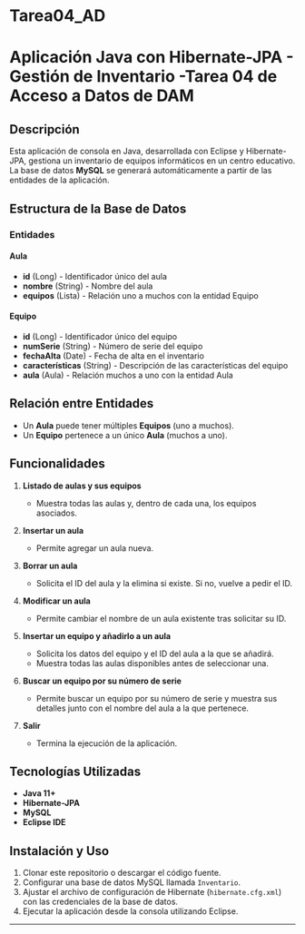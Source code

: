 # Tarea04_AD
# Aplicación Java con Hibernate-JPA - Gestión de Inventario -Tarea 04 de Acceso a Datos de DAM

## Descripción  
Esta aplicación de consola en Java, desarrollada con Eclipse y Hibernate-JPA, gestiona un inventario de equipos informáticos en un centro educativo. La base de datos **MySQL** se generará automáticamente a partir de las entidades de la aplicación.

## Estructura de la Base de Datos  

### Entidades  

#### Aula  
- **id** (Long) - Identificador único del aula  
- **nombre** (String) - Nombre del aula  
- **equipos** (Lista<Equipo>) - Relación uno a muchos con la entidad Equipo  

#### Equipo  
- **id** (Long) - Identificador único del equipo  
- **numSerie** (String) - Número de serie del equipo  
- **fechaAlta** (Date) - Fecha de alta en el inventario  
- **características** (String) - Descripción de las características del equipo  
- **aula** (Aula) - Relación muchos a uno con la entidad Aula  

## Relación entre Entidades  
- Un **Aula** puede tener múltiples **Equipos** (uno a muchos).  
- Un **Equipo** pertenece a un único **Aula** (muchos a uno).  

## Funcionalidades  

1. **Listado de aulas y sus equipos**  
   - Muestra todas las aulas y, dentro de cada una, los equipos asociados.  

2. **Insertar un aula**  
   - Permite agregar un aula nueva.  

3. **Borrar un aula**  
   - Solicita el ID del aula y la elimina si existe. Si no, vuelve a pedir el ID.  

4. **Modificar un aula**  
   - Permite cambiar el nombre de un aula existente tras solicitar su ID.  

5. **Insertar un equipo y añadirlo a un aula**  
   - Solicita los datos del equipo y el ID del aula a la que se añadirá.  
   - Muestra todas las aulas disponibles antes de seleccionar una.  

6. **Buscar un equipo por su número de serie**  
   - Permite buscar un equipo por su número de serie y muestra sus detalles junto con el nombre del aula a la que pertenece.  

7. **Salir**  
   - Termina la ejecución de la aplicación.  

## Tecnologías Utilizadas  
- **Java 11+**  
- **Hibernate-JPA**  
- **MySQL**  
- **Eclipse IDE**  

## Instalación y Uso  
1. Clonar este repositorio o descargar el código fuente.  
2. Configurar una base de datos MySQL llamada `Inventario`.  
3. Ajustar el archivo de configuración de Hibernate (`hibernate.cfg.xml`) con las credenciales de la base de datos.  
4. Ejecutar la aplicación desde la consola utilizando Eclipse.  

---



